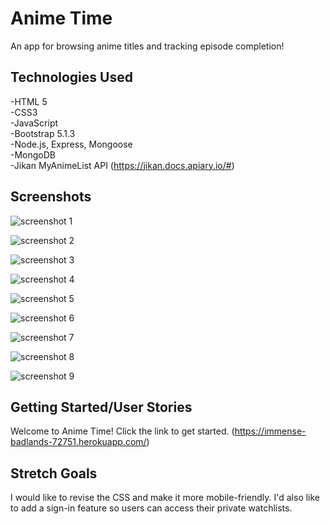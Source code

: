 # Anime Time

An app for browsing anime titles and tracking episode completion! 

## Technologies Used

-HTML 5 \
-CSS3 \
-JavaScript \
-Bootstrap 5.1.3 \
-Node.js, Express, Mongoose \
-MongoDB \
-Jikan MyAnimeList API (https://jikan.docs.apiary.io/#)

## Screenshots

![screenshot 1](https://i.imgur.com/TyNHvwd.jpg)

![screenshot 2](https://i.imgur.com/M7XEcWO.jpg)

![screenshot 3](https://i.imgur.com/FWsnPy6.jpg)

![screenshot 4](https://i.imgur.com/cuaBOLH.jpg)

![screenshot 5](https://i.imgur.com/xw0pj8n.jpg)

![screenshot 6](https://i.imgur.com/DyZiWkP.jpg)

![screenshot 7](https://i.imgur.com/ZSAj45u.jpg)

![screenshot 8](https://i.imgur.com/nSggemw.jpg)

![screenshot 9](https://i.imgur.com/YFLI17H.jpg)

## Getting Started/User Stories

Welcome to Anime Time! Click the link to get started. (https://immense-badlands-72751.herokuapp.com/)

## Stretch Goals

I would like to revise the CSS and make it more mobile-friendly. I'd also like to add a sign-in feature so users can access their private watchlists.